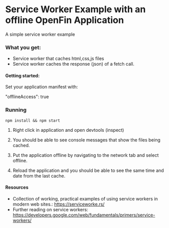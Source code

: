 # Service Worker Example with an offline OpenFin Application

A simple service worker example

### What you get:

* Service worker that caches html,css,js files
* Service worker caches the response (json) of a fetch call.


#### Getting started:

Set your application manifest with:

"offlineAccess": true
	
### Running
	npm install && npm start

1) Right click in application and open devtools (inspect)

2) You should be able to see console messages that show the files being cached.

3) Put the application offline by navigating to the network tab and select offline.

4) Reload the application and you should be able to see the same time and date from the last cache.

#### Resources

- Collection of working, practical examples of using service workers in modern web sites.: https://serviceworke.rs/
- Further reading on service workers: https://developers.google.com/web/fundamentals/primers/service-workers/
